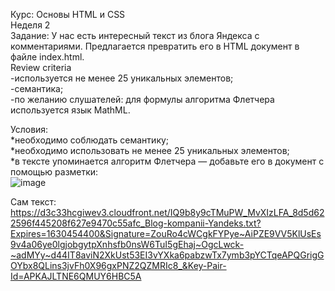 Курс: Основы HTML и CSS<br>
Неделя 2<br>
Задание:
У нас есть интересный текст из блога Яндекса с комментариями. Предлагается превратить его в HTML документ в файле index.html.
<br>
Review criteria<br>
-используется не менее 25 уникальных элементов;<br>
-семантика;<br>
-по желанию слушателей: для формулы алгоритма Флетчера используется язык MathML.<br>

Условия:<br>
*необходимо соблюдать семантику;<br>
*необходимо использовать не менее 25 уникальных элементов;<br>
*в тексте упоминается алгоритм Флетчера — добавьте его в документ c помощью разметки:<br>
![image](https://user-images.githubusercontent.com/87518745/131408257-074f9851-05c8-4abe-b1d2-cf9ca4834444.png)

Сам текст:<br>
https://d3c33hcgiwev3.cloudfront.net/IQ9b8y9cTMuPW_MvXIzLFA_8d5d622596f445208f627e9470c55afc_Blog-kompanii-Yandeks.txt?Expires=1630454400&Signature=ZouRo4cWCgkFYPye~AiPZE9VV5KlUsEs9v4a06ye0lgjobgytpXnhsfb0nsW6TuI5gEhaj~OgcLwck-~adMYy~d44IT8aviN2XkUst53EI3vYXka6pabzwTx7ymb3pYCTqeAPQGrigGOYbx8QLins3jvFh0X96gxPNZ2QZMRIc8_&Key-Pair-Id=APKAJLTNE6QMUY6HBC5A
